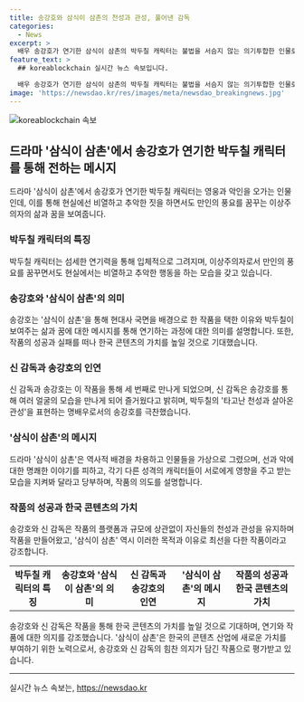 ```yaml
---
title: 송강호와 삼식이 삼촌의 천성과 관성, 풀어낸 감독
categories:
  - News
excerpt: >
  배우 송강호가 연기한 삼식이 삼촌의 박두칠 캐릭터는 불법을 서슴지 않는 의기투합한 인물로, 독보적인 섬세한 연기력을 선보였다. 드라마는 1960년대 한국을 배경으로 현대사를 다뤘으며, 박두칠과 김산의 이야기를 통해 현대사의 복학과 악을 다루었다. 송강호는 이 드라마를 통해 변화를 꿈꾸고 실행하는 이들에 대한 공감을 전하며, 작품을 통해 살아남을 의지를 강조했다. 삼식이 삼촌은 송강호와 신 감독의 세 번째 협업으로, 박두칠의 주요 대사인 천성과 관성을 표현하며, 또 한 번의 성공을 이루었다.
feature_text: >
  ## koreablockchain 실시간 뉴스 속보입니다.

  배우 송강호가 연기한 삼식이 삼촌의 박두칠 캐릭터는 불법을 서슴지 않는 의기투합한 인물로, 독보적인 섬세한 연기력을 선보였다. 드라마는 1960년대 한국을 배경으로 현대사를 다뤘으며, 박두칠과 김산의 이야기를 통해 현대사의 복학과 악을 다루었다. 송강호는 이 드라마를 통해 변화를 꿈꾸고 실행하는 이들에 대한 공감을 전하며, 작품을 통해 살아남을 의지를 강조했다. 삼식이 삼촌은 송강호와 신 감독의 세 번째 협업으로, 박두칠의 주요 대사인 천성과 관성을 표현하며, 또 한 번의 성공을 이루었다.
image: 'https://newsdao.kr/res/images/meta/newsdao_breakingnews.jpg'
---
```


<p><img src="https://newsdao.kr/res/images/meta/newsdao_breakingnews.jpg" alt="koreablockchain 속보" /></p>

<h2 data-ke-size="size26">드라마 '삼식이 삼촌'에서 송강호가 연기한 박두칠 캐릭터를 통해 전하는 메시지</h2>

<p data-ke-size="size16">드라마 '삼식이 삼촌'에서 송강호가 연기한 박두칠 캐릭터는 영웅과 악인을 오가는 인물인데, 이를 통해 현실에선 비열하고 추악한 짓을 하면서도 만인의 풍요를 꿈꾸는 이상주의자의 삶과 꿈을 보여줍니다.</p>

<h3>박두칠 캐릭터의 특징</h3>

<p data-ke-size="size16">박두칠 캐릭터는 섬세한 연기력을 통해 입체적으로 그려지며, 이상주의자로서 만인의 풍요를 꿈꾸면서도 현실에서는 비열하고 추악한 행동을 하는 모습을 갖고 있습니다.</p>

<h3>송강호와 '삼식이 삼촌'의 의미</h3>

<p data-ke-size="size16">송강호는 '삼식이 삼촌'을 통해 현대사 국면을 배경으로 한 작품을 택한 이유와 박두칠이 보여주는 삶과 꿈에 대한 메시지를 통해 연기하는 과정에 대한 의미를 설명합니다. 또한, 작품의 성공과 실패를 떠나 한국 콘텐츠의 가치를 높일 것으로 기대했습니다.</p>

<h3>신 감독과 송강호의 인연</h3>

<p data-ke-size="size16">신 감독과 송강호는 이 작품을 통해 세 번째로 만나게 되었으며, 신 감독은 송강호를 통해 여러 얼굴의 모습을 만나게 되어 즐거웠다고 밝히며, 박두칠의 '타고난 천성과 살아온 관성'을 표현하는 명배우로서의 송강호를 극찬했습니다.</p>

<h3>'삼식이 삼촌'의 메시지</h3>

<p data-ke-size="size16">드라마 '삼식이 삼촌'은 역사적 배경을 차용하고 인물들을 가상으로 그렸으며, 선과 악에 대한 명쾌한 이야기를 피하고, 각기 다른 성격의 캐릭터들이 서로에게 영향을 주고 받는 모습을 지켜봐 달라고 당부하며, 작품의 의도를 설명합니다.</p>

<h3>작품의 성공과 한국 콘텐츠의 가치</h3>

<p data-ke-size="size16">송강호와 신 감독은 작품의 플랫폼과 규모에 상관없이 자신들의 천성과 관성을 유지하며 작품을 만들어왔고, '삼식이 삼촌' 역시 이러한 목적과 이유로 최선을 다한 작품이라고 강조합니다.</p>

<table>
    <tr>
        <td style="text-align: center; height: 17px;"><b>박두칠 캐릭터의 특징</b></td>
        <td style="text-align: center; height: 17px;"><b>송강호와 '삼식이 삼촌'의 의미</b></td>
        <td style="text-align: center; height: 17px;"><b>신 감독과 송강호의 인연</b></td>
        <td style="text-align: center; height: 17px;"><b>'삼식이 삼촌'의 메시지</b></td>
        <td style="text-align: center; height: 17px;"><b>작품의 성공과 한국 콘텐츠의 가치</b></td>
    </tr>
</table>

<p data-ke-size="size16">송강호와 신 감독은 작품을 통해 한국 콘텐츠의 가치를 높일 것으로 기대하며, 연기와 작품에 대한 의지를 강조했습니다. '삼식이 삼촌'은 한국의 콘텐츠 산업에 새로운 가치를 부여하기 위한 노력으로서, 송강호와 신 감독의 힘찬 의지가 담긴 작품으로 평가받고 있습니다.</p>

<p><hr></p>
실시간 뉴스 속보는, <a href="https://newsdao.kr" rel="dofollow">https://newsdao.kr</a>


